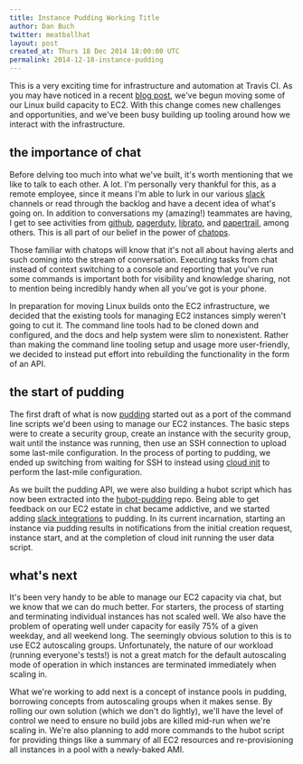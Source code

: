 ```yaml
---
title: Instance Pudding Working Title
author: Dan Buch
twitter: meatballhat
layout: post
created_at: Thurs 18 Dec 2014 18:00:00 UTC
permalink: 2014-12-18-instance-pudding
---
```


<!--
* chatops at Travis in general
* legacy infrastructure and scaling difficulties
* moving capacity to EC2
* initial scripts for managing EC2 capacity
* introducing pudding
  * initial goals
  * basic features
  * open sourcing the things
  * heroku button
  * what we're adding/removing in the future
-->

This is a very exciting time for infrastructure and automation at Travis CI. As you may have noticed in a recent [blog
post](2014-12-17-faster-builds-with-container-based-infrastructure), we've begun moving some of our Linux build capacity
to EC2.  With this change comes new challenges and opportunities, and we've been busy building up tooling around how we
interact with the infrastructure.

## the importance of chat

Before delving too much into what we've built, it's worth mentioning that we like to talk to each other.  A lot.  I'm
personally very thankful for this, as a remote employee, since it means I'm able to lurk in our various [slack]()
channels or read through the backlog and have a decent idea of what's going on.  In addition to conversations my
(amazing!) teammates are having, I get to see activities from [github](), [pagerduty](), [librato](), and
[papertrail](), among others.  This is all part of our belief in the power of [chatops]().

Those familiar with chatops will know that it's not all about having alerts and such coming into the stream of
conversation.  Executing tasks from chat instead of context switching to a console and reporting that you've run some
commands is important both for visibility and knowledge sharing, not to mention being incredibly handy when all you've
got is your phone.

In preparation for moving Linux builds onto the EC2 infrastructure, we decided that the existing tools for managing EC2
instances simply weren't going to cut it.  The command line tools had to be cloned down and configured, and the docs and
help system were slim to nonexistent.  Rather than making the command line tooling setup and usage more user-friendly,
we decided to instead put effort into rebuilding the functionality in the form of an API.

## the start of pudding

The first draft of what is now [pudding]() started out as a port of the command line scripts we'd been using to manage
our EC2 instances.  The basic steps were to create a security group, create an instance with the security group, wait
until the instance was running, then use an SSH connection to upload some last-mile configuration.  In the process of
porting to pudding, we ended up switching from waiting for SSH to instead using [cloud init]() to perform the last-mile
configuration.

As we built the pudding API, we were also building a hubot script which has now been extracted into the
[hubot-pudding]() repo.  Being able to get feedback on our EC2 estate in chat became addictive, and we started adding
[slack integrations]() to pudding.  In its current incarnation, starting an instance via pudding results in
notifications from the initial creation request, instance start, and at the completion of cloud init running the user
data script.

## what's next

It's been very handy to be able to manage our EC2 capacity via chat, but we know that we can do much better.  For
starters, the process of starting and terminating individual instances has not scaled well.  We also have the problem of
operating well under capacity for easily 75% of a given weekday, and all weekend long.  The seemingly obvious solution
to this is to use EC2 autoscaling groups. Unfortunately, the nature of our workload (running everyone's tests!) is not a
great match for the default autoscaling mode of operation in which instances are terminated immediately when scaling in.

What we're working to add next is a concept of instance pools in pudding, borrowing concepts from autoscaling groups
when it makes sense.  By rolling our own solution (which we don't do lightly), we'll have the level of control we need
to ensure no build jobs are killed mid-run when we're scaling in.  We're also planning to add more commands to the hubot
script for providing things like a summary of all EC2 resources and re-provisioning all instances in a pool with a
newly-baked AMI.
